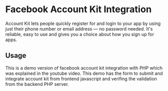 # Facebook Account Kit Integration

Account Kit lets people quickly register for and login to your app by using just their phone number or email address — no password needed. It's reliable, easy to use and gives you a choice about how you sign up for apps.

## Usage

This is a demo version of facebook account kit integration with PHP which was explained in the youtube video. This demo has the form to submit and integrate account kit from frontend javascript and verifing the validation from the backend PHP server.
